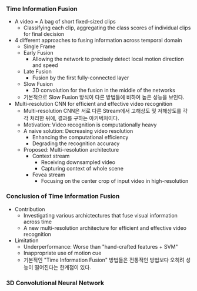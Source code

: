 ### Time Information Fusion

* A video = A bag of short fixed-sized clips
  * Classifying each clip, aggregating the class scores of individual clips for final decision
* 4 different approaches to fusing information across temporal domain
  * Single Frame
  * Early Fusion
    * Allowing the network to precisely detect local motion direction and speed
  * Late Fusion
    * Fusion by the first fully-connected layer
  * Slow Fusion
    * 3D convolution for the fusion in the middle of the networks
  * 기본적으로 Slow Fusion 방식이 다른 방법들에 비하여 높은 성능을 보인다.
* Multi-resolution CNN for efficient and effective video recognition
  * Multi-resolution CNN은 서로 다른 Stream에서 고해상도 및 저해상도를 각각 처리한 뒤에, 결과를 구하는 아키텍처이다.
  * Motivation: Video recognition is computationally heavy
  * A naive solution: Decreasing video resolution
    * Enhancing the computational efficiency
    * Degrading the recognition accuracy
  * Proposed: Multi-resolution architecture
    * Context stream
      * Receiving downsampled video
      * Capturing context of whole scene
    * Fovea stream
      * Focusing on the center crop of input video in high-resolution

### Conclusion of Time Information Fusion

* Contribution
  * Investigating various archictectures that fuse visual information across time
  * A new multi-resolution architecture for efficient and effective video recognition
* Limitation
  * Underperformance: Worse than "hand-crafted features + SVM"
  * Inappropriate use of motion cue
  * 기본적인 "Time Information Fusion" 방법들은 전통적인 방법보다 오히려 성능이 떨어진다는 한계점이 있다.

### 3D Convolutional Neural Network

